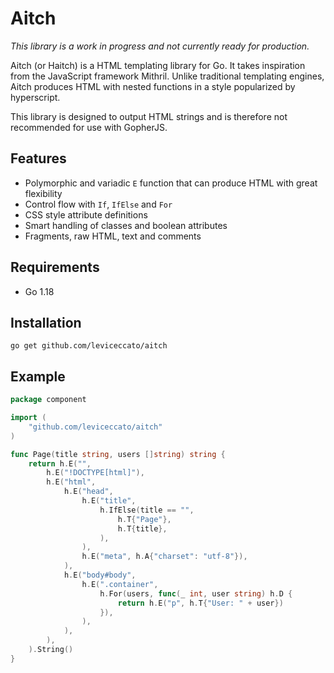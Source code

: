 # Aitch

_This library is a work in progress and not currently ready for production._

Aitch (or Haitch) is a HTML templating library for Go. It takes inspiration from the JavaScript framework Mithril. Unlike traditional templating engines, Aitch produces HTML with nested functions in a style popularized by hyperscript.

This library is designed to output HTML strings and is therefore not recommended for use with GopherJS.

## Features
- Polymorphic and variadic `E` function that can produce HTML with great flexibility
- Control flow with `If`, `IfElse` and `For`
- CSS style attribute definitions
- Smart handling of classes and boolean attributes
- Fragments, raw HTML, text and comments

## Requirements

- Go 1.18

## Installation

```
go get github.com/leviceccato/aitch
```

## Example

```go
package component

import (
    "github.com/leviceccato/aitch"
)

func Page(title string, users []string) string {
    return h.E("",
        h.E("!DOCTYPE[html]"),
        h.E("html",
            h.E("head",
                h.E("title",
                    h.IfElse(title == "",
                        h.T{"Page"},
                        h.T{title},
                    ),
                ),
                h.E("meta", h.A{"charset": "utf-8"}),
            ),
            h.E("body#body",
                h.E(".container",
                    h.For(users, func(_ int, user string) h.D {
                        return h.E("p", h.T{"User: " + user})
                    }),
                ),
            ),
        ),
    ).String()
}
```